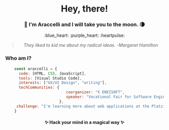 <h1 align='center'> Hey, there!</h1>
<h3 align="center">🚀 I'm Araccelli and I will take you to the moon. 🌘</h3>
<p align='center'>:blue_heart: :purple_heart: :heartpulse:</p>

> <p align='center'><i>They liked to kid me about my radical ideas. -Margaret Hamilton</i></p>

### Who am I?
```javascript
    const araccelli = {
      code: [HTML, CSS, JavaScript],
      tools: [Visual Studio Code],
      interests: ["UX/UI Design", "writing"],
      techCommunities: {
                           coorganizer: "X ENEISOFT",
                           speaker: "Vocational Fair for Software Engineering"
                        },
     challenge: "I'm learning more about web applications at the Platzi School of Web Development."
    }
```

<h4 align='center'>✨ Hack your mind in a magical way ✨</h4>



<!--
**AraZevallos/AraZevallos** is a ✨ _special_ ✨ repository because its `README.md` (this file) appears on your GitHub profile.

Here are some ideas to get you started:

- 🔭 I’m currently working on ...
- 🌱 I’m currently learning ...
- 👯 I’m looking to collaborate on ...
- 🤔 I’m looking for help with ...
- 💬 Ask me about ...
- 📫 How to reach me: ...
- 😄 Pronouns: ...
- ⚡ Fun fact: ...
-->
